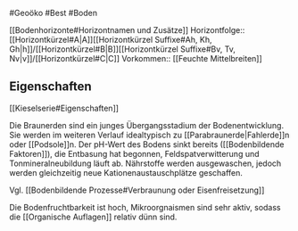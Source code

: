 #Geoöko #Best #Boden 

[[Bodenhorizonte#Horizontnamen und Zusätze]]
Horizontfolge:: [[Horizontkürzel#A|A]][[Horizontkürzel Suffixe#Ah, Kh, Gh|h]]/[[Horizontkürzel#B|B]][[Horizontkürzel Suffixe#Bv, Tv, Nv|v]]/[[Horizontkürzel#C|C]]
Vorkommen:: [[Feuchte Mittelbreiten]]

## Eigenschaften

[[Kieselserie#Eigenschaften]]

Die Braunerden sind ein junges Übergangsstadium der Bodenentwicklung. Sie werden im weiteren Verlauf idealtypisch zu [[Parabraunerde|Fahlerde]]n oder [[Podsole]]n. Der pH-Wert des Bodens sinkt bereits ([[Bodenbildende Faktoren]]), die Entbasung hat begonnen, Feldspatverwitterung und Tonmineralneubildung läuft ab. Nährstoffe werden ausgewaschen, jedoch werden gleichzeitig neue Kationenaustauschplätze geschaffen.

Vgl. [[Bodenbildende Prozesse#Verbraunung oder Eisenfreisetzung]]

Die Bodenfruchtbarkeit ist hoch, Mikroorgnaismen sind sehr aktiv, sodass die [[Organische Auflagen]] relativ dünn sind.